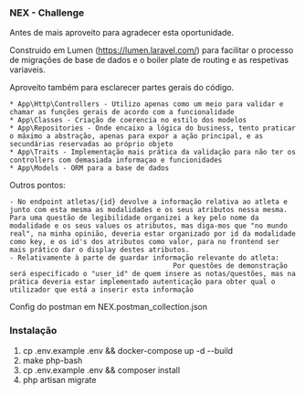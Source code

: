 ### NEX - Challenge

Antes de mais aproveito para agradecer esta oportunidade.

Construido em Lumen (https://lumen.laravel.com/) para facilitar o processo de migrações de base de dados e o boiler plate de routing e as respetivas variaveis.

Aproveito também para esclarecer partes gerais do código.

    * App\Http\Controllers - Utilizo apenas como um meio para validar e chamar as funções gerais de acordo com a funcionalidade
    * App\Classes - Criação de coerencia no estilo dos modelos
    * App\Repositories - Onde encaixo a lógica do business, tento praticar o máximo a abstração, apenas para expor a ação principal, e as secundárias reservadas ao próprio objeto
    * App\Traits - Implementação mais prática da validação para não ter os controllers com demasiada informaçao e funcionidades
    * App\Models - ORM para a base de dados

Outros pontos:

    - No endpoint atletas/{id} devolve a informação relativa ao atleta e junto com esta mesma as modalidades e os seus atributos nessa mesma. Para uma questão de legibilidade organizei a key pelo nome da modalidade e os seus values os atributos, mas diga-mos que "no mundo real", na minha opinião, deveria estar organizado por id da modalidade como key, e os id's dos atributos como valor, para no frontend ser mais prático dar o display destes atributos.
    - Relativamente à parte de guardar informação relevante do atleta:
                                            Por questões de demonstração será especificado o "user_id" de quem insere as notas/questões, mas na prática deveria estar implementado autenticação para obter qual o utilizador que está a inserir esta informação

Config do postman em NEX.postman_collection.json

### Instalação

1. cp .env.example .env && docker-compose up -d --build
2. make php-bash
3. cp .env.example .env && composer install
4. php artisan migrate
